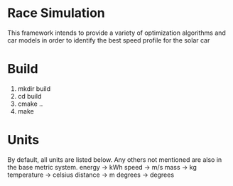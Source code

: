 # Race Simulation 
This framework intends to provide a variety of optimization algorithms and car models in order to identify the best speed profile for the solar car

# Build
1. mkdir build
2. cd build
3. cmake ..
4. make

# Units
By default, all units are listed below. Any others not mentioned are also in the base metric system.
energy -> kWh
speed -> m/s
mass -> kg
temperature -> celsius
distance -> m
degrees -> degrees
